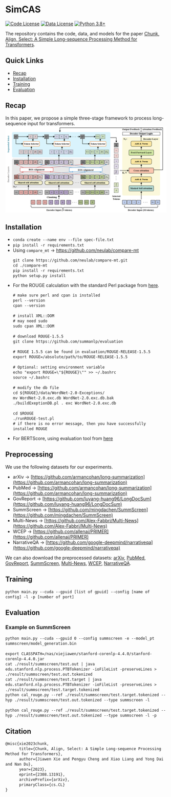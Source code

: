 # SimCAS
[![Code License](https://img.shields.io/badge/Code%20License-Apache_2.0-green.svg)](https://github.com/xjw-nlp/SimCAS/blob/main/LICENSE)
[![Data License](https://img.shields.io/badge/Data%20License-CC%20By%20NC%204.0-red.svg)](https://github.com/xjw-nlp/SimCAS/blob/main/DATA_LICENSE)
[![Python 3.8+](https://img.shields.io/badge/python-3.8+-blue.svg)](https://www.python.org/downloads/release/python-380/)

The repository contains the code, data, and models for the paper [Chunk, Align, Select: A Simple Long-sequence Processing Method for Transformers](https://arxiv.org/abs/2308.13191#).
## Quick Links
- [Recap](#recap)
- [Installation](#installation)
- [Training](#training)
- [Evaluation](#evaluation)
## Recap
In this paper, we propose a simple three-stage framework to process long-sequence input for transformers.
![pipeline](./model.png)
## Installation
- `conda create --name env --file spec-file.txt`
- `pip install -r requirements.txt`
- Using `compare_mt` -> https://github.com/neulab/compare-mt
  ```console
  git clone https://github.com/neulab/compare-mt.git
  cd ./compare-mt
  pip install -r requirements.txt
  python setup.py install
  ```
- For the ROUGE calculation with the standard Perl package from [here](https://github.com/summanlp/evaluation/tree/master/ROUGE-RELEASE-1.5.5).
  ```console
  # make sure perl and cpan is installed
  perl --version
  cpan --version

  # install XML::DOM
  # may need sudo
  sudo cpan XML::DOM
  
  # download ROUGE-1.5.5
  git clone https://github.com/summanlp/evaluation
  
  # ROUGE 1.5.5 can be found in evaluation/ROUGE-RELEASE-1.5.5
  export ROUGE=/absolute/path/to/ROUGE-RELEASE-1.5.5
  
  # Optional: setting environment variable
  echo "export ROUGE=\"${ROUGE}\"" >> ~/.bashrc
  source ~/.bashrc
  
  # modify the db file
  cd ${ROUGE}/data/WordNet-2.0-Exceptions/
  mv WordNet-2.0.exc.db WordNet-2.0.exc.db.bak
  ./buildExeptionDB.pl . exc WordNet-2.0.exc.db
  
  cd $ROUGE
  ./runROUGE-test.pl
  # if there is no error message, then you have successfully installed ROUGE
  ```
- For BERTScore, using evaluation tool from [here](https://github.com/Tiiiger/bert_score)

## Preprocessing
We use the following datasets for our experiments. 
- arXiv -> [https://github.com/armancohan/long-summarization](https://github.com/armancohan/long-summarization)
- PubMed -> [https://github.com/armancohan/long-summarization](https://github.com/armancohan/long-summarization)
- GovReport -> [https://github.com/luyang-huang96/LongDocSum](https://github.com/luyang-huang96/LongDocSum)
- SummScreen -> [https://github.com/mingdachen/SummScreen](https://github.com/mingdachen/SummScreen)
- Multi-News -> [https://github.com/Alex-Fabbri/Multi-News](https://github.com/Alex-Fabbri/Multi-News)
- WCEP -> [https://github.com/allenai/PRIMER](https://github.com/allenai/PRIMER)
- NarrativeQA -> [https://github.com/google-deepmind/narrativeqa](https://github.com/google-deepmind/narrativeqa)

We can also download the preprocessed datasets: [arXiv](https://huggingface.co/datasets/ccdv/arxiv-summarization), [PubMed](https://huggingface.co/datasets/ccdv/pubmed-summarization), [GovReport](https://huggingface.co/datasets/ccdv/govreport-summarization), [SummScreen](), [Multi-News](https://drive.google.com/file/d/15HI5DFiVbSvHnXPOlzOhPAnbPUDdRQxZ/view?usp=sharing), [WCEP](), [NarrativeQA]().
  
## Training
```console
python main.py --cuda --gpuid [list of gpuid] --config [name of config] -l -p [number of port]
```
## Evaluation
### Example on SummScreen
```console
python main.py --cuda --gpuid 0 --config summscreen -e --model_pt summscreen/model_generation.bin

export CLASSPATH=/nas/xiejiawen/stanford-corenlp-4.4.0/stanford-corenlp-4.4.0.jar
cat ./result/summscreen/test.out | java edu.stanford.nlp.process.PTBTokenizer -ioFileList -preserveLines > ./result/summscreen/test.out.tokenized
cat ./result/summscreen/test.target | java edu.stanford.nlp.process.PTBTokenizer -ioFileList -preserveLines > ./result/summscreen/test.target.tokenized
python cal_rouge.py --ref ./result/summscreen/test.target.tokenized --hyp ./result/summscreen/test.out.tokenized --type summscreen -l

python cal_rouge.py --ref ./result/summscreen/test.target.tokenized --hyp ./result/summscreen/test.out.tokenized --type summscreen -l -p
```
## Citation
```console
@misc{xie2023chunk,
      title={Chunk, Align, Select: A Simple Long-sequence Processing Method for Transformers}, 
      author={Jiawen Xie and Pengyu Cheng and Xiao Liang and Yong Dai and Nan Du},
      year={2023},
      eprint={2308.13191},
      archivePrefix={arXiv},
      primaryClass={cs.CL}
}
```
